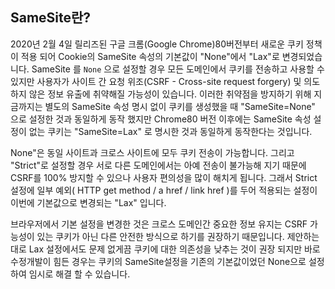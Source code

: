 ## SameSite란?

2020년 2월 4일 릴리즈된 구글 크롬(Google Chrome)80버전부터 새로운 쿠키 정책이 적용 되어 Cookie의  SameSite 속성의 기본값이 "None"에서 "Lax"로 변경되었습니다.
SameSite 를 `None` 으로 설정할 경우 모든 도메인에서 쿠키를 전송하고 사용할 수 있지만  사용자가 사이트 간 요청 위조(CSRF - Cross-site request forgery) 및 의도하지 않은 정보 유출에 
취약해질 가능성이 있습니다. 이러한 취약점을 방지하기 위해 지금까지는 별도의 SameSite 속성 명시 없이 쿠키를 생성했을 때 "SameSite=None" 으로 설정한 것과 동일하게 동작 했지만 
Chrome80 버전 이후에는 SameSite 속성 설정이 없는 쿠키는 "SameSite=Lax" 로 명시한 것과 동일하게 동작한다는 것입니다.


None"은 동일 사이트과 크로스 사이트에 모두 쿠키 전송이 가능합니다. 그리고 "Strict"로 설정할 경우 서로 다른 도메인에서는 아예 전송이 불가능해 지기 때문에 CSRF를 100% 방지할 수 있으나 
사용자 편의성을 많이 해치게 됩니다. 그래서 Strict 설정에 일부  예외( HTTP get method / a href / link href )를 두어 적용되는 설정이 이번에 기본값으로 변경되는 "Lax" 입니다. 

브라우저에서 기본 설정을 변경한 것은 크로스 도메인간 중요한 정보 유지는 CSRF 가능성이 있는 쿠키가 아닌 다른 안전한 방식으로 하기를 권장하기 때문입니다. 
제안하는 대로 Lax 설정에서도 문제 없게끔 쿠키에 대한 의존성을 낮추는 것이 권장 되지만 바로 수정개발이 힘든 경우는 쿠키의 SameSite설정을 기존의 기본값이었던 None으로 설정하여 
임시로 해결 할 수 있습니다.
